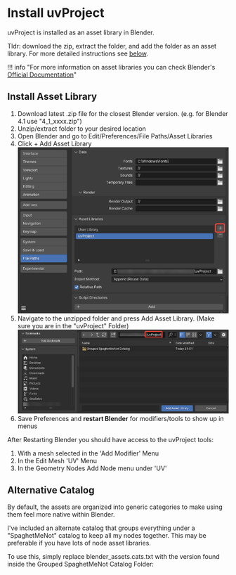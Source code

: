 # Install uvProject
uvProject is installed as an asset library in Blender.

Tldr: download the zip, extract the folder, and add the folder as an asset library. For more detailed instructions see [below](#install-asset-library).

!!! info "For more information on asset libraries you can check Blender's [Official Documentation](https://docs.blender.org/manual/en/dev/files/asset_libraries/introduction.html#introduction)"

## Install Asset Library

1. Download latest .zip file for the closest Blender version. (e.g. for Blender 4.1 use "4_1_xxxx.zip")
2. Unzip/extract folder to your desired location
3. Open Blender and go to Edit/Preferences/File Paths/Asset Libraries
4. Click + Add Asset Library ![install_1](assets/install_1.webp)
5. Navigate to the unzipped folder and press Add Asset Library. (Make sure you are in the "uvProject" Folder) ![install_2](assets/install_2.webp)
6. Save Preferences and **restart Blender** for modifiers/tools to show up in menus

After Restarting Blender you should have access to the uvProject tools:

1. With a mesh selected in the 'Add Modifier' Menu
2. In the Edit Mesh 'UV' Menu
3. In the Geometry Nodes Add Node menu under 'UV'

## Alternative Catalog
By default, the assets are organized into generic categories to make using them feel more native within Blender. 

I've included an alternate catalog that groups everything under a "SpaghetMeNot" catalog to keep all my nodes together. This may be preferable if you have lots of node asset libraries. 

To use this, simply replace blender_assets.cats.txt with the version found inside the Grouped SpaghetMeNot Catalog Folder:
